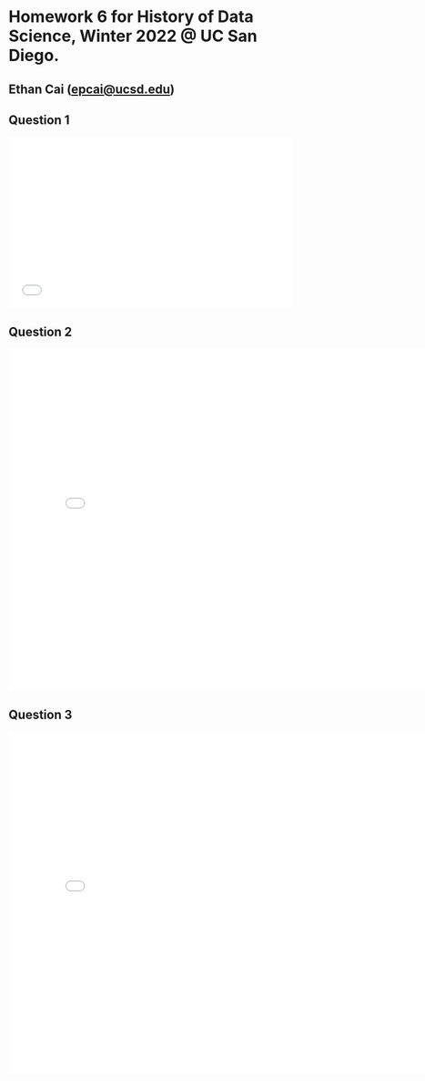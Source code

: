 # Homework 6 for History of Data Science, Winter 2022 @ UC San Diego.
## Ethan Cai (epcai@ucsd.edu)

## Question 1
<iframe src='../snow_map.htm' width=500 height=300 frameBorder=0></iframe>

## Question 2
<iframe src='../ploty-galton_fig.htm' width=800 height=600 frameBorder=0></iframe>

## Question 3
<iframe src='../ploty-france_fig.htm' width=800 height=600 frameBorder=0></iframe>
